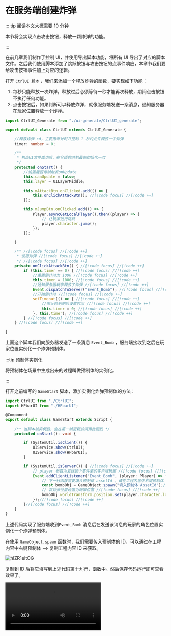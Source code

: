 # 在服务端创建炸弹

::: tip 阅读本文大概需要 10 分钟

本节将会实现点击攻击按钮，释放一颗炸弹的功能。

:::

在前几章我们制作了控制 UI，并使用导出脚本功能，将所有 UI 导出了对应的脚本文件。之后我们使用脚本添加了跳跃按钮与攻击按钮的点事件响应，本章节我们要给攻击按钮事件加上对应的逻辑。

打开 `CtrlUI 脚本` ，我们来添加一个释放炸弹的函数，要实现如下功能：

1. 每秒只能释放一次炸弹，释放过后必须等待一秒才能再次释放，期间点击按钮不执行任何功能。
2. 点击按钮后，如果判断可以释放炸弹，就像服务端发送一条消息，通知服务器在玩家位置释放一个炸弹。

```typescript
import CtrlUI_Generate from "./ui-generate/CtrlUI_generate";

export default class CtrlUI extends CtrlUI_Generate {

	//释放炸弹 cd，主要用来计时并控制 1 秒内允许释放一个炸弹
	timer: number = 0;

	/** 
	 * 构造UI文件成功后，在合适的时机最先初始化一次 
	 */
	protected onStart() {
		//设置能否每帧触发onUpdate
		this.canUpdate = false;
		this.layer = UILayerMiddle;

		this.mAttackBtn.onClicked.add(() => {
			this.onClickAttackBtn(); //[!code focus] //[!code ++]
		});

		this.mJumpBtn.onClicked.add(() => {
			Player.asyncGetLocalPlayer().then((player) => {
				// 让玩家进行跳跃
				player.character.jump();
			});
		});

	}

	/** //[!code focus] //[!code ++]
	 * 使用炸弹 //[!code focus] //[!code ++]
	 */ //[!code focus] //[!code ++]
	private onClickAttackBtn() { //[!code focus] //[!code ++]
		if (this.timer == 0) { //[!code focus] //[!code ++]
			//重置倒计时为 1000 //[!code focus] //[!code ++]
			this.timer = 1000; //[!code focus] //[!code ++]
			//通知服务器玩家释放了炸弹 //[!code focus] //[!code ++]
			Event.dispatchToServer("Event_Bomb"); //[!code focus] //[!code ++]
			//开始倒计时 //[!code focus] //[!code ++]
			setTimeout(() => { //[!code focus] //[!code ++]
				//倒计时到期后设置时间 //[!code focus] //[!code ++]
				this.timer = 0; //[!code focus] //[!code ++]
			}, this.timer); //[!code focus] //[!code ++]
		} //[!code focus] //[!code ++]
	} //[!code focus] //[!code ++]

}
```

上面这个脚本我们向服务器发送了一条消息 `Event_Bomb` ，服务端接收到之后在玩家位置实例化一个炸弹预制体。

:::tip 预制体实例化

将预制体在场景中生成出来的过程叫做预制体的实例化。

:::

打开之前编写的 `GameStart` 脚本，添加实例化炸弹预制体的方法：

```typescript
import CtrlUI from "./CtrlUI";
import HPbarUI from "./HPbarUI";

@Component
export default class GameStart extends Script {

    /** 当脚本被实例后，会在第一帧更新前调用此函数 */
    protected onStart(): void {

        if (SystemUtil.isClient()) {
            UIService.show(CtrlUI);
            UIService.show(HPbarUI);
        }

        if (SystemUtil.isServer()) { //[!code focus] //[!code ++]
            // player 参数为发送这个事件来的客户端玩家 //[!code focus] //[!code ++]
            Event.addClientListener("Event_Bomb", (player: Player) => {//[!code focus] //[!code ++]
                // 下一行函数需要填入预制体 assetId ，请在工程内容中右键预制体 获取 工程内容ID//[!code focus] //[!code ++]
                const bombObj = GameObject.spawn("填入预制体 AssetId");//[!code focus] //[!code ++]
                // 将炸弹位置设置为玩家位置 //[!code focus] //[!code ++]
                bombObj.worldTransform.position.set(player.character.localTransform.position);//[!code focus] //[!code ++]
            });//[!code focus] //[!code ++]
        }//[!code focus] //[!code ++]
    }
}
```

上述代码实现了服务端收到`Event_Bomb` 消息后在发送该消息的玩家的角色位置实例化一个炸弹预制体。

在使用 `GameObject.spawn` 函数时，我们需要传入预制体的 ID，可以通过在工程内容中右键预制体 --> 复制工程内容 ID 来获取。

![hIZR1eItOG](https://arkimg.ark.online/hIZR1eItOG.webp)

复制到 ID 后将它填写到上述代码第十九行，函数中。然后保存代码运行即可查看效果了。

<video controls src='https://arkimg.ark.online/2023-08-08_14-14-44.mp4'></video>
